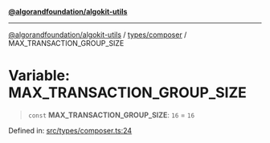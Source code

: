 [**@algorandfoundation/algokit-utils**](../../../README.md)

***

[@algorandfoundation/algokit-utils](../../../README.md) / [types/composer](../README.md) / MAX\_TRANSACTION\_GROUP\_SIZE

# Variable: MAX\_TRANSACTION\_GROUP\_SIZE

> `const` **MAX\_TRANSACTION\_GROUP\_SIZE**: `16` = `16`

Defined in: [src/types/composer.ts:24](https://github.com/algorandfoundation/algokit-utils-ts/blob/main/src/types/composer.ts#L24)
